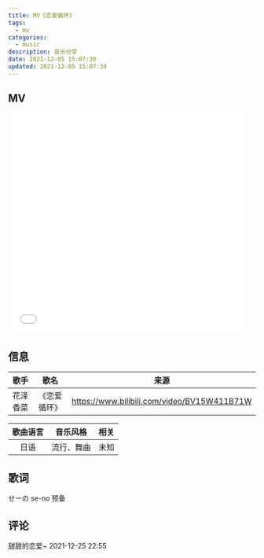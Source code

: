 ```yaml
---
title: MV《恋爱循环》
tags:
  - mv
categories:
  - music
description: 音乐分享
date: 2021-12-05 15:07:39
updated: 2021-12-05 15:07:39
---
```

## MV

<iframe src="//player.bilibili.com/player.html?aid=17941476&bvid=BV15W411B71W&cid=29289980&page=1" scrolling="no" border="0" frameborder="no" framespacing="0" allowfullscreen="true" width="95%" height="450"> </iframe>

## 信息

|  歌手  |  歌名  |  来源  |
| :----: | :----: | :----: |
| 花泽香菜 | 《恋爱循环》 | <https://www.bilibili.com/video/BV15W411B71W> |

|  歌曲语言  |  音乐风格  |  相关  |
| :----: | :----: | :----: |
| 日语 | 流行、舞曲 | 未知 |

## 歌词

せーの
se-no
预备

## 评论

甜甜的恋爱~
2021-12-25 22:55
